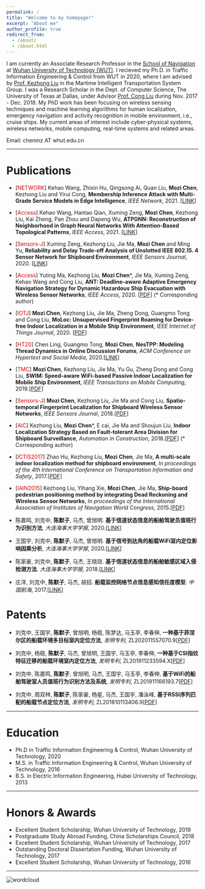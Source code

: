 ```yaml
---
permalink: /
title: "Welcome to my homepage!"
excerpt: "About me"
author_profile: true
redirect_from: 
  - /about/
  - /about.html
---
```



I am currently an Associate Research Professor in the [School of Navigation](http://sn.whut.edu.cn/) at [Wuhan University of Technology (WUT)](https://www.whut.edu.cn/). I recieved my Ph.D. in Traffic Information Engineering & Control from WUT in 2020, where I am advised by [Prof. Kezhong Liu](http://sn.whut.edu.cn/contents/68/8819.html) in the Martime Intelligent Transportation System Group. I was a Research Scholar in the Dept. of Computer Science, The University of Texas at Dallas, under Advisor [Prof. Cong Liu](https://personal.utdallas.edu/~cxl137330/) during Nov. 2017 - Dec. 2018.
My PhD work has been focusing on wireless sensing techniques and machine learning algorithms for human localization, emergency navigation and activity recognition in mobile environment, i.e., cruise ships.
My current areas of interest include cyber-physical systems, wireless networks, mobile computing, real-time systems and related areas. 

Email: chenmz AT whut.edu.cn


---
# Publications

* [<font color="#dd0000">NETWORK</font>] Kehao Wang, Zhixin Hu, Qingsong Ai, Quan Liu, **Mozi Chen**, Kezhong Liu and Yirui Cong, **Membership Inference Attack with Multi-Grade Service Models in Edge Intelligence**, *IEEE Network*, 2021. [[LINK](https://ieeexplore.ieee.org/document/9355044)]

* [<font color="#dd0000">Access</font>] Kehao Wang, Hantao Qian, Xuming Zeng, **Mozi Chen**, Kezhong Liu, Kai Zheng, Pan Zhou and Dapeng Wu, **ATPGNN: Reconstruction of Neighborhood in Graph Neural Networks With Attention-Based Topological Patterns**, *IEEE Access*, 2021. [[LINK](https://ieeexplore.ieee.org/document/9319003/authors#authors)]

* [<font color="#dd0000">Sensors-J</font>] Xuming Zeng, Kezhong Liu, Jie Ma,  **Mozi Chen** and Ming Yu, **Reliability and Delay Trade-off Analysis of Unslotted IEEE 802.15. 4 Sensor Network for Shipboard Environment**, *IEEE Sensors Journal*, 2020. [[LINK](https://ieeexplore.ieee.org/document/9184849/authors#authors)]

* [<font color="#dd0000">Access</font>] Yuting Ma, Kezhong Liu, **Mozi Chen**\*, Jie Ma, Xuming Zeng, Kehao Wang and Cong Liu, **ANT: Deadline-aware Adaptive Emergency Navigation Strategy for Dynamic Hazardous Ship Evacuation with Wireless Sensor Networks**, *IEEE Access*, 2020. [[PDF](https://treegod13.github.io/files/ant.pdf)] (\* Corresponding author) 

* [<font color="#dd0000">IOTJ</font>] **Mozi Chen**, Kezhong Liu, Jie Ma, Zheng Dong, Guangmo Tong and Cong Liu, **MoLoc: Unsupervised Fingerprint Roaming for Device-free Indoor Localization in a Mobile Ship Environment**, *IEEE Internet of Things Journal*, 2020. [[PDF](https://treegod13.github.io/files/moloc.pdf)]

* [<font color="#dd0000">HT20</font>] Chen Ling, Guangmo Tong, **Mozi Chen**, **NesTPP: Modeling Thread Dynamics in Online Discussion Forums**, *ACM Conference on Hypertext and Social Media*, 2020.[[LINK](https://arxiv.org/abs/2003.06051)]

* [<font color="#dd0000">TMC</font>] **Mozi Chen**, Kezhong Liu, Jie Ma, Yu Gu, Zheng Dong and Cong Liu, **SWIM: Speed-aware WiFi-based Passive Indoor Localization for Mobile Ship Environment**, *IEEE Transactions on Mobile Computing*, 2019.[[PDF](https://treegod13.github.io/files/TMC_SWIM1.pdf)]

* [<font color="#dd0000">Sensors-J</font>] **Mozi Chen**, Kezhong Liu, Jie Ma and Cong Liu, **Spatio-temporal Fingerprint Localization for Shipboard Wireless Sensor Networks**, *IEEE Sensors Journal*, 2018.[[PDF](https://treegod13.github.io/files/Sensors_STF.pdf)]

* [<font color="#dd0000">AIC</font>] Kezhong Liu, **Mozi Chen**\*, E cai, Jie Ma and Shoujun Liu, **Indoor Localization Strategy Based on Fault-tolerant Area Division for Shipboard Surveillance**, *Automation in Construction*, 2018.[[PDF](https://treegod13.github.io/files/AoC_2018.pdf)] (\* Corresponding author)

* [<font color="#dd0000">ICTIS2017</font>] Zhao Hu, Kezhong Liu, **Mozi Chen**, Jie Ma, **A multi-scale indoor localization method for shipboard environment**, *In proceedings of the 4th International Conference on Transportation Information and Safety*, 2017.[[PDF](https://treegod13.github.io/files/ITS_2017.pdf)]

* [<font color="#dd0000">IAIN2015</font>] Kezhong Liu, Yihang Xie, **Mozi Chen**, Jie Ma, **Ship-board pedestrian positioning method by integrating Dead Reckoning and Wireless Sensor Networks**, *In proceedings of the International Association of Institutes of Navigation World Congress*, 2015.[[PDF](https://treegod13.github.io/files/IAIN2015.pdf)]

* 陈嘉鸣, 刘克中, **陈默子**, 马杰, 曾旭明. **基于信道状态信息的船舶驾驶员值班行为识别方法**, *大连海事大学学报*, 2020.[[LINK](https://kns.cnki.net/kcms/detail/detail.aspx?dbcode=CJFD&dbname=CJFDAUTO&filename=DLHS202003009&v=zx5j41gFa1G5%25mmd2BbRSf7TtO3M9IJhtWHgLjxdqmoLA6PhMycbHC4pHpb%25mmd2BQpu6qYBJs)]

* 王国宇, 刘克中, **陈默子**, 马杰, 曾旭明. **基于信号到达角的船载WiFi室内定位影响因素分析**, *大连海事大学学报*, 2020.[[LINK](https://kns.cnki.net/kcms/detail/detail.aspx?dbcode=CAPJ&dbname=CAPJLAST&filename=DLHS20200811000&v=zx5j41gFa1GFp9p0HYqQqm9QoNfeZjQYyGav1pZDP7ZZcwH327RwCwh5MJRFh%25mmd2BEp)]

* 陈家豪, 刘克中, **陈默子**, 马杰, 王晓琼. **基于信道状态信息的船舶敏感区域入侵检测方法**. *大连海事大学学报*, 2018.[[LINK](https://kns.cnki.net/KCMS/detail/detail.aspx?dbcode=CJFQ&dbname=CJFDLAST2019&filename=DLHS201901011&uid=WEEvREcwSlJHSldRa1FhdXNXaEhoRGE5cVFWWVpRSW1hQnNFdmFKcGVwcz0=$9A4hF_YAuvQ5obgVAqNKPCYcEjKensW4IQMovwHtwkF4VYPoHbKxJw!!&v=MTY3ODllWnFGeUhuVWJ6SUlTSERmYkc0SDlqTXJvOUVaWVI4ZVgxTHV4WVM3RGgxVDNxVHJXTTFGckNVUkxPZVo=)]

* 庄洋, 刘克中, **陈默子**, 马杰, 胡招. **船载监控网络节点信息感知信任度模型**. *中国航海*, 2017.[[LINK](https://kns.cnki.net/KCMS/detail/detail.aspx?dbcode=CJFQ&dbname=CJFDLAST2017&filename=ZGHH201703010&uid=WEEvREcwSlJHSldRa1FhdXNXaEhoRGE5cVFWWVpRSW1hQnNFdmFKcGVwcz0=$9A4hF_YAuvQ5obgVAqNKPCYcEjKensW4IQMovwHtwkF4VYPoHbKxJw!!&v=MjQ3NzRIblZMM0lQeXJEWnJHNEg5Yk1ySTlFWklSOGVYMUx1eFlTN0RoMVQzcVRyV00xRnJDVVJMT2VaZVpxRnk=)]


# Patents

* 刘克中, 王国宇, **陈默子**, 曾旭明, 杨稳, 陈梦达, 马玉亭, 李春伸, **一种基于菲涅尔区的船载环境多目标室内定位方法**, *发明专利*, ZL202011557070.9[[PDF](https://treegod13.github.io/files/patent4.pdf)]

* 刘克中, 杨稳, **陈默子**, 马杰, 曾旭明, 王国宇, 马玉亭, 李春伸, **一种基于CSI指纹特征迁移的船载环境室内定位方法**, *发明专利*, ZL201911233594.X[[PDF](https://treegod13.github.io/files/patent1.pdf)] 

* 刘克中, 陈嘉鸣, **陈默子**, 曾旭明, 马杰, 王国宇, 马玉亭, 李春伸, **基于WiFi的船舶驾驶室人员值班行为识别方法及系统**, *发明专利*, ZL201911166193.7[[PDF](https://treegod13.github.io/files/patent2.pdf)]

* 刘克中, 周双林, **陈默子**, 陈家豪, 杨星, 马杰, 王国宇, 潘泳峰, **基于RSSI序列匹配的船载节点定位方法**, *发明专利*, ZL201810113406.9[[PDF](https://treegod13.github.io/files/patent3.pdf)]



<!--# Patents Applied in China-->
<!--* Kezhong Liu, Jiahao Chen, **Mozi Chen**, Shuanglin Zhou, Xing Yang, Jie Ma and Guoyu Wang, **A Novel Intrusion Detection Method and Device For Ship Sensitive Area Based on Wireless Perception techniques**, Invention Patent, No. 201810110468.4-->



---
# Education

* Ph.D in Traffic Information Engineering & Control, Wuhan University of Technology, 2020
* M.S. in Traffic Information Engineering & Control, Wuhan University of Technology, 2016
* B.S. in Electric Information Engineering, Hubei University of Technology, 2013

---
# Honors & Awards

* Excellent Student Scholarship, Wuhan University of Technology, 2019
* Postgraduate Study Abroad Funding, China Scholarships Council, 2018
* Excellent Student Scholarship, Wuhan University of Technology, 2017
* Outstanding Doctoral Dissertation Funding, Wuhan University of Technology, 2017
* Excellent Student Scholarship, Wuhan University of Technology, 2016

---
![wordcloud](https://www.chenmz.live/images/wordcloud.png)

